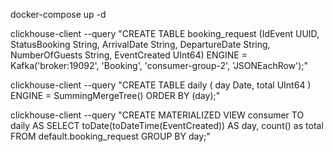 docker-compose up -d

clickhouse-client --query "CREATE TABLE booking_request (IdEvent UUID, StatusBooking String, ArrivalDate String, DepartureDate String, NumberOfGuests String, EventCreated UInt64) ENGINE = Kafka('broker:19092', 'Booking', 'consumer-group-2', 'JSONEachRow');"

clickhouse-client --query "CREATE TABLE daily ( day Date, total UInt64 ) ENGINE = SummingMergeTree() ORDER BY (day);"

clickhouse-client --query "CREATE MATERIALIZED VIEW consumer TO daily AS SELECT toDate(toDateTime(EventCreated)) AS day, count() as total FROM default.booking_request GROUP BY day;"
